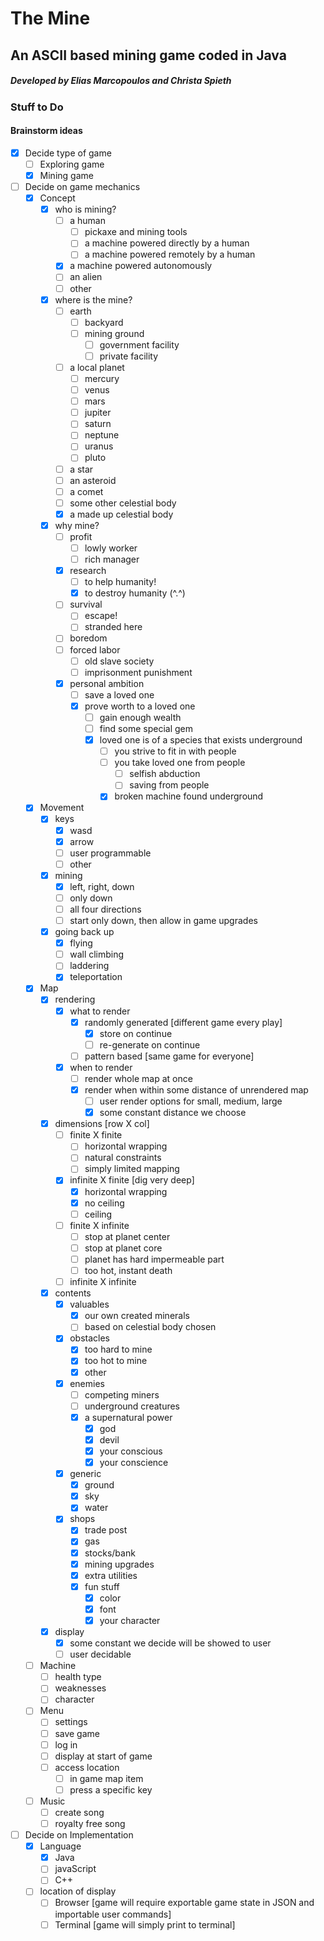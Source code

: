 # The Mine
## An ASCII based mining game coded in Java
##### Developed by Elias Marcopoulos and Christa Spieth

### Stuff to Do
#### Brainstorm ideas
- [x] Decide type of game
  - [ ] Exploring game
  - [x] Mining game
- [ ] Decide on game mechanics
  - [x] Concept
    - [x] who is mining?
      - [ ] a human
        - [ ] pickaxe and mining tools
        - [ ] a machine powered directly by a human
        - [ ] a machine powered remotely by a human
      - [x] a machine powered autonomously
      - [ ] an alien
      - [ ] other
    - [x] where is the mine?
      - [ ] earth
        - [ ] backyard
        - [ ] mining ground
          - [ ] government facility
          - [ ] private facility
      - [ ] a local planet
        - [ ] mercury
        - [ ] venus
        - [ ] mars
        - [ ] jupiter
        - [ ] saturn
        - [ ] neptune
        - [ ] uranus
        - [ ] pluto
      - [ ] a star
      - [ ] an asteroid
      - [ ] a comet
      - [ ] some other celestial body
      - [x] a made up celestial body
    - [x] why mine?
      - [ ] profit
        - [ ] lowly worker
        - [ ] rich manager
      - [x] research
        - [ ] to help humanity!
        - [x] to destroy humanity (^.^)
      - [ ] survival
        - [ ] escape!
        - [ ] stranded here
      - [ ] boredom
      - [ ] forced labor
        - [ ] old slave society
        - [ ] imprisonment punishment
      - [x] personal ambition
        - [ ] save a loved one
        - [x] prove worth to a loved one
          - [ ] gain enough wealth
          - [ ] find some special gem
          - [x] loved one is of a species that exists underground
            - [ ] you strive to fit in with people
            - [ ] you take loved one from people
              - [ ] selfish abduction
              - [ ] saving from people
            - [x] broken machine found underground
  - [x] Movement
    - [x] keys
      - [x] wasd
      - [x] arrow
      - [ ] user programmable
      - [ ] other
    - [x] mining
      - [x] left, right, down
      - [ ] only down
      - [ ] all four directions
      - [ ] start only down, then allow in game upgrades
    - [x] going back up
      - [x] flying
      - [ ] wall climbing
      - [ ] laddering
      - [x] teleportation
  - [x] Map
    - [x] rendering
      - [x] what to render
        - [x] randomly generated [different game every play]
          - [x] store on continue
          - [ ] re-generate on continue
        - [ ] pattern based [same game for everyone]
      - [x] when to render
        - [ ] render whole map at once
        - [x] render when within some distance of unrendered map
          - [ ] user render options for small, medium, large
          - [x] some constant distance we choose
    - [x] dimensions [row X col]
      - [ ] finite X finite
        - [ ] horizontal wrapping
        - [ ] natural constraints
        - [ ] simply limited mapping
      - [x] infinite X finite [dig very deep]
        - [x] horizontal wrapping
        - [x] no ceiling
        - [ ] ceiling
      - [ ] finite X infinite 
        - [ ] stop at planet center
        - [ ] stop at planet core
        - [ ] planet has hard impermeable part
        - [ ] too hot, instant death
      - [ ] infinite X infinite
    - [x] contents
      - [x] valuables
        - [x] our own created minerals
        - [ ] based on celestial body chosen
      - [x] obstacles
        - [x] too hard to mine
        - [x] too hot to mine
        - [x] other
      - [x] enemies
        - [ ] competing miners
        - [ ] underground creatures
        - [x] a supernatural power
          - [x] god
          - [x] devil
          - [x] your conscious
          - [x] your conscience
      - [x] generic
        - [x] ground
        - [x] sky
        - [x] water
      - [x] shops
        - [x] trade post
        - [x] gas
        - [x] stocks/bank
        - [x] mining upgrades
        - [x] extra utilities
        - [x] fun stuff
          - [x] color
          - [x] font
          - [x] your character
    - [x] display
      - [x] some constant we decide will be showed to user
      - [ ] user decidable
  - [ ] Machine
    - [ ] health type
    - [ ] weaknesses
    - [ ] character
  - [ ] Menu
    - [ ] settings
    - [ ] save game
    - [ ] log in
    - [ ] display at start of game
    - [ ] access location
      - [ ] in game map item
      - [ ] press a specific key
  - [ ] Music
    - [ ] create song
    - [ ] royalty free song
- [ ] Decide on Implementation
  - [x] Language
    - [x] Java
    - [ ] javaScript
    - [ ] C++
  - [ ] location of display
    - [ ] Browser [game will require exportable game state in JSON and importable user commands]
    - [ ] Terminal [game will simply print to terminal]